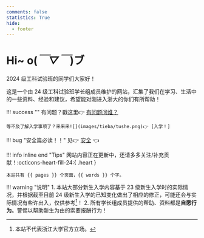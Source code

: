 ```yaml
---
comments: false
statistics: True
hide:
  - footer
---
```


# **Hi~ o(*￣▽￣*)ブ**

2024 级工科试验班的同学们大家好！

这是一个由 24 级工科试验班学长组成员维护的网站，汇集了我们在学习、生活中的一些资料、经验和建议，希望能对刚进入浙大的你们有所帮助！

!!! success ""
    有问题？戳这里👉 [有问题问谁？]

    等不及了解入学事项了？来来来![](images/tieba/tushe.png)👉 [入学！]

!!! bug "安全篇必读！！"
    见👉 [安全] 👈

!!! info inline end "Tips"
    网站内容正在更新中，还请多多关注/补充贡献！:octicons-heart-fill-24:{ .heart }
    
    本站共有 {{ pages }} 个页面，{{ words }} 个字。

!!! warning "说明"
    1. 本站大部分新生入学内容基于 23 级新生入学时的实际情况，并根据截至目前 24 级新生入学的已知变化做出了相应的修正，可能还会与实际情况有些许出入，仅供参考[^1]！
    2. 所有学长组成员提供的帮助、资料都是**自愿行为**。警惕以帮助新生为由的索要报酬行为！

[^1]: 本站不代表浙江大学官方立场。

[有问题问谁？]: contact.md
[入学！]: Enroll/index.md
[安全]: Life/Safety.md